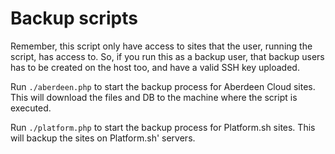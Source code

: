 Backup scripts
==============

Remember, this script only have access to sites that the user, running the
script, has access to. So, if you run this as a backup user, that backup users
has to be created on the host too, and have a valid SSH key uploaded.

Run ```./aberdeen.php``` to start the backup process for Aberdeen Cloud sites.
This will download the files and DB to the machine where the script is executed.

Run ```./platform.php``` to start the backup process for Platform.sh sites. This
will backup the sites on Platform.sh' servers.
